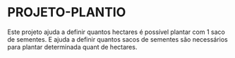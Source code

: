 # PROJETO-PLANTIO
Este projeto ajuda a definir quantos hectares é possível plantar com 1 saco de sementes.
E ajuda a definir quantos sacos de sementes são necessários para plantar determinada quant de hectares.
